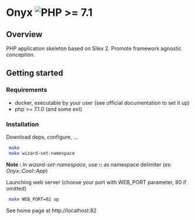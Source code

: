 # Onyx  ![PHP >= 7.1](https://img.shields.io/badge/php-%3E%3D%207.1-lightgrey.svg?colorB=476daa)

## Overview

PHP application skeleton based on Silex 2. Promote framework agnostic conception.

## Getting started

### Requirements

* docker, executable by your user (see official documentation to set it up)
* php >= 7.1.0 (and some ext)

### Installation

Download deps, configure, ...
```bash
 make
 make wizard-set-namespace
```
**Note :** In *wizard-set-namespace*, use **::** as namespace delimiter (ex: *Onyx::Cool::App*)


Launching web server (choose your port with WEB_PORT parameter, 80 if omitted)
```bash
 make WEB_PORT=82 up
```

See home page at http://localhost:82
